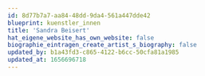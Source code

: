 ```yaml
---
id: 8d77b7a7-aa84-48dd-9da4-561a447dde42
blueprint: kuenstler_innen
title: 'Sandra Beisert'
hat_eigene_website_has_own_website: false
biographie_eintragen_create_artist_s_biography: false
updated_by: b1a43fd3-c865-4122-b6cc-50cfa81a1985
updated_at: 1656696718
---
```

